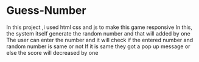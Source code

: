 # Guess-Number

In this project ,i used html css and js to make this game responsive 
In this, the system itself generate the random number and that will added by one 
The user can enter the number and it will check if the entered number and random number is same or not
If it is same they got a pop up message or else the score will decreased by one
